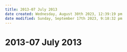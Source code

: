 ```yaml
---
title: 2013-07 July 2013
date created: Wednesday, August 30th 2023, 12:39:19 pm
date modified: Sunday, September 17th 2023, 9:18:32 pm
---
```


# 2013-07 July 2013
